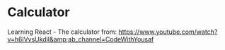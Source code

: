 # Calculator
Learning React - The calculator from: https://www.youtube.com/watch?v=h6lVvsUkdjI&amp;ab_channel=CodeWithYousaf
